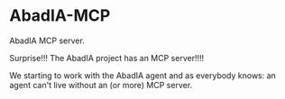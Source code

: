 # AbadIA-MCP
AbadIA MCP server. 

Surprise!!! The AbadIA project has an MCP server!!!!

We starting to work with the AbadIA agent and as everybody knows: an agent can't live without an (or more) MCP server.



